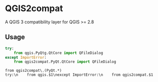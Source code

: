 QGIS2compat
===========

A QGIS 3 compatibility layer for QGIS >= 2.8

Usage
-----
```Python
try:
    from qgis.PyQtg.QtCore import QFileDialog
except ImportError:
    from qgis2compat.PyQt.QtCore import QFileDialog
```

```Regexp
from qgis2compat\.(PyQt.*)
try:\n    from qgis.$1\nexcept ImportError:\n    from qgis2compat.$1
```
